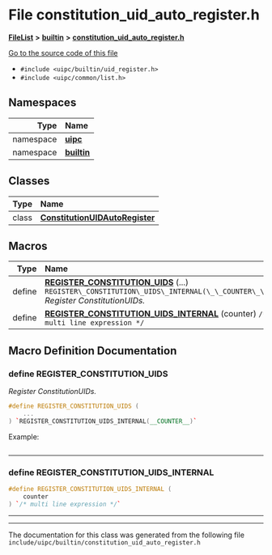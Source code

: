 

# File constitution\_uid\_auto\_register.h



[**FileList**](files.md) **>** [**builtin**](dir_e46c520626162f9e42d80fd08f196511.md) **>** [**constitution\_uid\_auto\_register.h**](constitution__uid__auto__register_8h.md)

[Go to the source code of this file](constitution__uid__auto__register_8h_source.md)



* `#include <uipc/builtin/uid_register.h>`
* `#include <uipc/common/list.h>`













## Namespaces

| Type | Name |
| ---: | :--- |
| namespace | [**uipc**](namespaceuipc.md) <br> |
| namespace | [**builtin**](namespaceuipc_1_1builtin.md) <br> |


## Classes

| Type | Name |
| ---: | :--- |
| class | [**ConstitutionUIDAutoRegister**](classuipc_1_1builtin_1_1_constitution_u_i_d_auto_register.md) <br> |

















































## Macros

| Type | Name |
| ---: | :--- |
| define  | [**REGISTER\_CONSTITUTION\_UIDS**](constitution__uid__auto__register_8h.md#define-register_constitution_uids) (...) `REGISTER\_CONSTITUTION\_UIDS\_INTERNAL(\_\_COUNTER\_\_)`<br>_Register ConstitutionUIDs._  |
| define  | [**REGISTER\_CONSTITUTION\_UIDS\_INTERNAL**](constitution__uid__auto__register_8h.md#define-register_constitution_uids_internal) (counter) `/* multi line expression */`<br> |

## Macro Definition Documentation





### define REGISTER\_CONSTITUTION\_UIDS 

_Register ConstitutionUIDs._ 
```C++
#define REGISTER_CONSTITUTION_UIDS (
    ...
) `REGISTER_CONSTITUTION_UIDS_INTERNAL(__COUNTER__)`
```



Example:



```
```
 


        

<hr>



### define REGISTER\_CONSTITUTION\_UIDS\_INTERNAL 

```C++
#define REGISTER_CONSTITUTION_UIDS_INTERNAL (
    counter
) `/* multi line expression */`
```




<hr>

------------------------------
The documentation for this class was generated from the following file `include/uipc/builtin/constitution_uid_auto_register.h`

